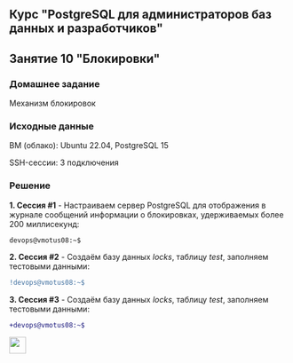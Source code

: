 ## Курс "PostgreSQL для администраторов баз данных и разработчиков"

## Занятие 10 "Блокировки"

### Домашнее задание
Механизм блокировок

### Исходные данные
ВМ (облако): Ubuntu 22.04, PostgreSQL 15

SSH-сессии: 3 подключения

### Решение

**1. Сессия #1** - Настраиваем сервер PostgreSQL для отображения в журнале сообщений информации о блокировках, удерживаемых более 200 миллисекунд:
```
devops@vmotus08:~$
```




**2. Сессия #2** - Создаём базу данных _locks_, таблицу _test_, заполняем тестовыми данными:
```diff
!devops@vmotus08:~$ 
```

**3. Сессия #3** - Создаём базу данных _locks_, таблицу _test_, заполняем тестовыми данными:
```diff
+devops@vmotus08:~$
```





<code><img height="30" src="https://cdn.jsdelivr.net/npm/simple-icons@3.13.0/icons/postgresql.svg"></code>
